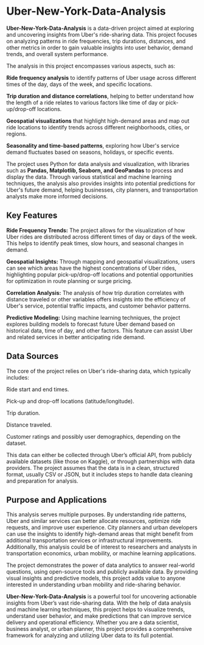 
# Uber-New-York-Data-Analysis

**Uber-New-York-Data-Analysis** is a data-driven project aimed at exploring and uncovering insights from Uber's ride-sharing data. This project focuses on analyzing patterns in ride frequencies, trip durations, distances, and other metrics in order to gain valuable insights into user behavior, demand trends, and overall system performance.

The analysis in this project encompasses various aspects, such as:

**Ride frequency analysis** to identify patterns of Uber usage across different times of the day, days of the week, and specific locations.

**Trip duration and distance correlations**, helping to better understand how the length of a ride relates to various factors like time of day or pick-up/drop-off locations.

**Geospatial visualizations** that highlight high-demand areas and map out ride locations to identify trends across different neighborhoods, cities, or regions.

**Seasonality and time-based patterns**, exploring how Uber's service demand fluctuates based on seasons, holidays, or specific events.

The project uses Python for data analysis and visualization, with libraries such as **Pandas, Matplotlib, Seaborn, and GeoPandas** to process and display the data. Through various statistical and machine learning techniques, the analysis also provides insights into potential predictions for Uber's future demand, helping businesses, city planners, and transportation analysts make more informed decisions.

## Key Features

**Ride Frequency Trends:** The project allows for the visualization of how Uber rides are distributed across different times of day or days of the week. This helps to identify peak times, slow hours, and seasonal changes in demand.

**Geospatial Insights:** Through mapping and geospatial visualizations, users can see which areas have the highest concentrations of Uber rides, highlighting popular pick-up/drop-off locations and potential opportunities for optimization in route planning or surge pricing.

**Correlation Analysis:** The analysis of how trip duration correlates with distance traveled or other variables offers insights into the efficiency of Uber's service, potential traffic impacts, and customer behavior patterns.

**Predictive Modeling:** Using machine learning techniques, the project explores building models to forecast future Uber demand based on historical data, time of day, and other factors. This feature can assist Uber and related services in better anticipating ride demand.

## Data Sources
The core of the project relies on Uber's ride-sharing data, which typically includes:

Ride start and end times.

Pick-up and drop-off locations (latitude/longitude).

Trip duration.

Distance traveled.

Customer ratings and possibly user demographics, depending on the dataset.

This data can either be collected through Uber’s official API, from publicly available datasets (like those on Kaggle), or through partnerships with data providers. The project assumes that the data is in a clean, structured format, usually CSV or JSON, but it includes steps to handle data cleaning and preparation for analysis.

## Purpose and Applications
This analysis serves multiple purposes. By understanding ride patterns, Uber and similar services can better allocate resources, optimize ride requests, and improve user experience. City planners and urban developers can use the insights to identify high-demand areas that might benefit from additional transportation services or infrastructural improvements. Additionally, this analysis could be of interest to researchers and analysts in transportation economics, urban mobility, or machine learning applications.

The project demonstrates the power of data analytics to answer real-world questions, using open-source tools and publicly available data. By providing visual insights and predictive models, this project adds value to anyone interested in understanding urban mobility and ride-sharing behavior.

**Uber-New-York-Data-Analysis** is a powerful tool for uncovering actionable insights from Uber’s vast ride-sharing data. With the help of data analysis and machine learning techniques, this project helps to visualize trends, understand user behavior, and make predictions that can improve service delivery and operational efficiency. Whether you are a data scientist, business analyst, or urban planner, this project provides a comprehensive framework for analyzing and utilizing Uber data to its full potential.
